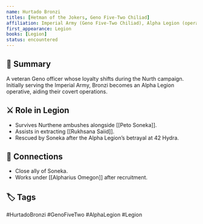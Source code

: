 ```yaml
---
name: Hurtado Bronzi
titles: [Hetman of the Jokers, Geno Five-Two Chiliad]
affiliation: Imperial Army (Geno Five-Two Chiliad), Alpha Legion (operative)
first_appearance: Legion
books: [Legion]
status: encountered
---
```


## 🧠 Summary
A veteran Geno officer whose loyalty shifts during the Nurth campaign. Initially serving the Imperial Army, Bronzi becomes an Alpha Legion operative, aiding their covert operations.

## ⚔️ Role in Legion
- Survives Nurthene ambushes alongside [[Peto Soneka]].
- Assists in extracting [[Rukhsana Saiid]].
- Rescued by Soneka after the Alpha Legion’s betrayal at 42 Hydra.

## 🔗 Connections
- Close ally of Soneka.
- Works under [[Alpharius Omegon]] after recruitment.

## 🏷︎ Tags
#HurtadoBronzi #GenoFiveTwo #AlphaLegion #Legion